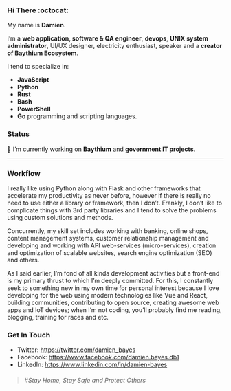 ### Hi There :octocat:

My name is **Damien**.

I’m a **web application, software & QA engineer**, **devops**, **UNIX system administrator**, UI/UX designer, electricity enthusiast, speaker and a **creator of Baythium Ecosystem**.

I tend to specialize in:

- **JavaScript**
- **Python**
- **Rust**
- **Bash**
- **PowerShell**
- **Go** programming and scripting languages.

### Status

🔭 I’m currently working on **Baythium** and **government IT projects**.

---

### Workflow

I really like using Python along with Flask and other frameworks that accelerate my productivity as never before, however if there is really no need to use either a library or framework, then I don’t. Frankly, I don’t like to complicate things with 3rd party libraries and I tend to solve the problems using custom solutions and methods.

Concurrently, my skill set includes working with banking, online shops, content management systems, customer relationship management and developing and working with API web-services (micro-services), creation and optimization of scalable websites, search engine optimization (SEO) and others.

As I said earlier, I’m fond of all kinda development activities but a front-end is my primary thrust to which I’m deeply committed. For this, I constantly seek to something new in my own time for personal interest because I love developing for the web using modern technologies like Vue and React, building communities, contributing 
to open source, creating awesome web apps and IoT devices; when I’m not coding, you’ll probably find me reading, blogging, training for races and etc.

### Get In Touch

- Twitter: https://twitter.com/damien_bayes
- Facebook: https://www.facebook.com/damien.bayes.db1
- LinkedIn: https://www.linkedin.com/in/damien-bayes

> ###### \#Stay Home, Stay Safe and Protect Others
